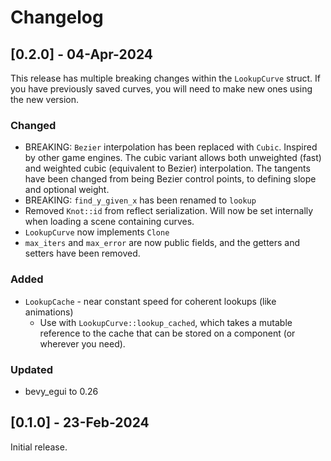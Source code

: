 # Changelog

## [0.2.0] - 04-Apr-2024

This release has multiple breaking changes within the `LookupCurve` struct. If you have previously saved curves, you will need to make new ones using the new version.

### Changed
- BREAKING: `Bezier` interpolation has been replaced with `Cubic`. Inspired by other game engines. The cubic variant allows both unweighted (fast) and weighted cubic (equivalent to Bezier) interpolation. The tangents have been changed from being Bezier control points, to defining slope and optional weight.
- BREAKING: `find_y_given_x` has been renamed to `lookup`
- Removed `Knot::id` from reflect serialization. Will now be set internally when loading a scene containing curves.
- `LookupCurve` now implements `Clone`
- `max_iters` and `max_error` are now public fields, and the getters and setters have been removed.

### Added
- `LookupCache` - near constant speed for coherent lookups (like animations)
  - Use with `LookupCurve::lookup_cached`, which takes a mutable reference to the cache that can be stored on a component (or wherever you need).

### Updated
- bevy_egui to 0.26


## [0.1.0] - 23-Feb-2024
Initial release.